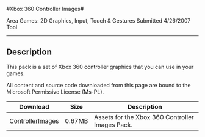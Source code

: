 #Xbox 360 Controller Images#

Area
Games: 2D Graphics, Input, Touch & Gestures
Submitted
4/26/2007
Tool

---

## Description

This pack is a set of Xbox 360 controller graphics that you can use in your games.


All content and source code downloaded from this page are bound to the Microsoft Permissive License (Ms-PL).

Download | Size | Description
---|---|---|
[ControllerImages](https://github.com/simondarksidej/XNAGameStudio/tree/master/Samples/ControllerImages) | 0.67MB | Assets for the Xbox 360 Controller Images Pack. 